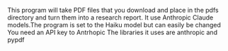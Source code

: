 This program will take PDF files that you download and place in the pdfs directory and turn them into a research report.
It use Anthropic Claude models.The program is set to the Haiku model but can easily be changed
You need an API key to Antrhopic
The libraries it uses are anthropic and pypdf